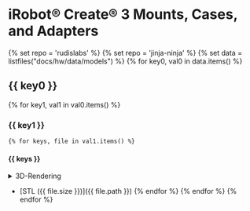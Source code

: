 # iRobot® Create® 3 Mounts, Cases, and Adapters
{% set repo = 'rudislabs' %}
{% set repo = 'jinja-ninja' %}
{% set data = listfiles("docs/hw/data/models") %}
{% for key0, val0 in data.items() %}
## {{ key0 }}
  {% for key1, val1 in val0.items() %}
### {{ key1 }}
    {% for keys, file in val1.items() %}
#### {{ keys }}
<details>
  <summary>3D-Rendering</summary>

  <script src="https://embed.github.com/view/3d/{{ repo }}/create3_docs/{{ branch }}/{{ file.path }}"></script>

</details>


* [STL ({{ file.size }})]({{ file.path }})
{% endfor %}
{% endfor %}
{% endfor %}

[^1]: All trademarks mentioned are the property of their respective owners.